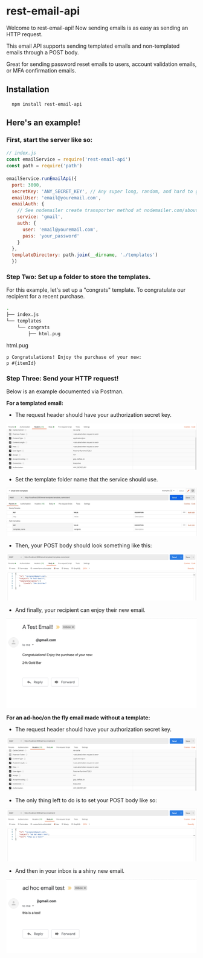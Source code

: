 # rest-email-api
Welcome to rest-email-api! Now sending emails is as easy as sending an HTTP request.

This email API supports sending templated emails and non-templated emails through a POST body.

Great for sending password reset emails to users, account validation emails, or MFA confirmation emails.

## Installation
  ```
    npm install rest-email-api
  ```

## Here's an example!

### First, start the server like so:

```js
// index.js
const emailService = require('rest-email-api')
const path = require('path')

emailService.runEmailApi({
  port: 3000,
  secretKey: 'ANY_SECRET_KEY', // Any super long, random, and hard to guess key
  emailUser: 'email@youremail.com',
  emailAuth: {
    // See nodemailer create transporter method at nodemailer.com/about/#/example for more information.
    service: 'gmail',
    auth: {
      user: 'email@youremail.com',
      pass: 'your_password'
    }
  },
  templateDirectory: path.join(__dirname, './templates')
  })
```

### Step Two: Set up a folder to store the templates.

For this example, let's set up a "congrats" template. To congratulate our recipient for a recent purchase.

```sh
.
├── index.js
└── templates
    └── congrats
        ├── html.pug
```

html.pug
```
p Congratulations! Enjoy the purchase of your new:
p #{itemId}
```

### Step Three: Send your HTTP request!

Below is an example documented via Postman.

**For a templated email:**

* The request header should have your authorization secret key.

![Template Email Request Header](docs/postman_template_email_headers.png
)

* Set the template folder name that the service should use.

![Template Email Request Params](docs/postman_template_email_params.jpeg
)

* Then, your POST body should look something like this:

![Template Email Request POST body](docs/postman_template_email_post_body.png
)

* And finally, your recipient can enjoy their new email.

![Final Resulting Templated Email](docs/result_template_email.png
)

**For an ad-hoc/on the fly email made without a template:**

* The request header should have your authorization secret key.

![Ad-Hoc Email Request Header](docs/postman_adhoc_email_headers.png
)

* The only thing left to do is to set your POST body like so:

![Ad-Hoc Email Request POST body](docs/postman_adhoc_email_post_body.png
)

* And then in your inbox is a shiny new email.

![Final Resulting Ad-Hoc Email](docs/result_adhoc_email.png
)



